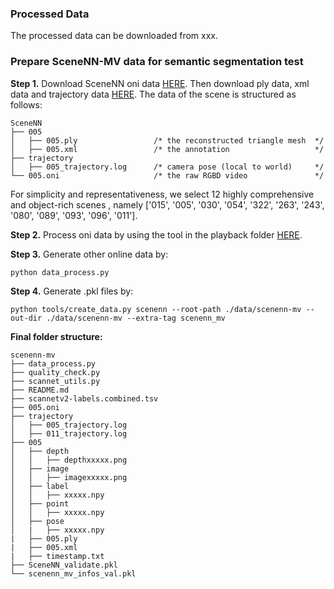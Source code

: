 ### Processed Data
The processed data can be downloaded from xxx.


### Prepare SceneNN-MV data for semantic segmentation test

**Step 1.** Download SceneNN oni data [HERE](https://hkust-vgd.ust.hk/scenenn/main/oni/). Then download ply data, xml data and trajectory data [HERE](https://drive.google.com/drive/folders/0B2BQi-ql8CzecGxSeXNzYWNZQUk?resourcekey=0-0zdk0kE0OD1Vp848__ZTdQ).
The data of the scene is structured as follows:

```
SceneNN
├── 005
│   ├── 005.ply                 /* the reconstructed triangle mesh  */
│   ├── 005.xml                 /* the annotation                   */
├── trajectory
│   ├── 005_trajectory.log      /* camera pose (local to world)     */
└── 005.oni                     /* the raw RGBD video               */
```

For simplicity and representativeness, we select 12 highly comprehensive and object-rich scenes , namely ['015', '005', '030', '054', '322', '263', '243', '080', '089', '093', '096', '011'].


**Step 2.** 
Process oni data by using the tool in the playback folder [HERE](https://github.com/hkust-vgd/scenenn).


**Step 3.** Generate other online data by:
```
python data_process.py
```

**Step 4.** Generate .pkl files by:
```
python tools/create_data.py scenenn --root-path ./data/scenenn-mv --out-dir ./data/scenenn-mv --extra-tag scenenn_mv
```


**Final folder structure:**

```
scenenn-mv
├── data_process.py
├── quality_check.py
├── scannet_utils.py
├── README.md
├── scannetv2-labels.combined.tsv
├── 005.oni
├── trajectory
│   ├── 005_trajectory.log
│   ├── 011_trajectory.log
├── 005
│   ├── depth
│   │   ├── depthxxxxx.png
│   ├── image
│   │   ├── imagexxxxx.png
│   ├── label
│   │   ├── xxxxx.npy
│   ├── point
│   │   ├── xxxxx.npy
│   ├── pose
│   |   ├── xxxxx.npy
|   ├── 005.ply 
|   ├── 005.xml 
|   ├── timestamp.txt
├── SceneNN_validate.pkl
└── scenenn_mv_infos_val.pkl

```
